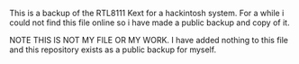 This is a backup of the RTL8111 Kext for a hackintosh system. For a while i could not find this file online so i have made a public backup and copy of it.

NOTE THIS IS NOT MY FILE OR MY WORK. I have added nothing to this file and this repository exists as a public backup for myself.

